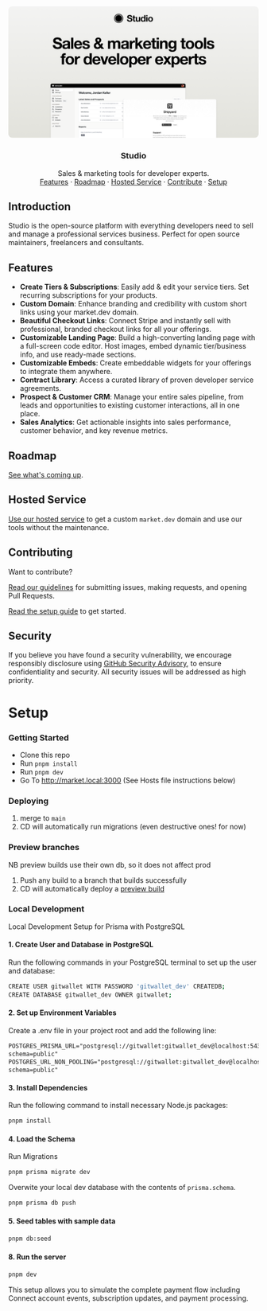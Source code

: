 <p align="center" dir="auto">
    <img src="public/thumbnail.png" alt="Studio cover image" style="border-radius: 8px;">
</p>

<h3 align="center" dir="auto">Studio</h3>
<p align="center" dir="auto">
    Sales & marketing tools for developer experts.
    <br>
    <a href="#features">Features</a> ·
    <a href="#roadmap">Roadmap</a> ·
    <a href="#hosted-service">Hosted Service</a> ·
    <a href="#contributing">Contribute</a> ·
    <a href="#setup">Setup</a>
</p>

## Introduction

Studio is the open-source platform with everything developers need to sell and manage a professional services business. Perfect for open source maintainers, freelancers and consultants.

## Features

- **Create Tiers & Subscriptions**: Easily add & edit your service tiers. Set recurring subscriptions for your products.
- **Custom Domain**: Enhance branding and credibility with custom short links using your market.dev domain.
- **Beautiful Checkout Links**: Connect Stripe and instantly sell with professional, branded checkout links for all your offerings.
- **Customizable Landing Page**: Build a high-converting landing page with a full-screen code editor. Host images, embed dynamic tier/business info, and use ready-made sections.
- **Customizable Embeds**: Create embeddable widgets for your offerings to integrate them anywhere.
- **Contract Library**: Access a curated library of proven developer service agreements.
- **Prospect & Customer CRM**: Manage your entire sales pipeline, from leads and opportunities to existing customer interactions, all in one place.
- **Sales Analytics**: Get actionable insights into sales performance, customer behavior, and key revenue metrics.

## Roadmap

[See what's coming up](https://github.com/orgs/market-dot-dev/projects/1).

## Hosted Service

[Use our hosted service](https://studio.market.dev/) to get a custom `market.dev` domain and use our tools without the maintenance.

## Contributing

Want to contribute?

[Read our guidelines](CONTRIBUTING.md) for submitting issues, making requests, and opening Pull Requests.

[Read the setup guide](#setup) to get started.

## Security

If you believe you have found a security vulnerability, we encourage responsibly disclosure using [GitHub Security Advisory](https://github.com/market-dot-dev/store/security/advisories/new), to ensure confidentiality and security. All security issues will be addressed as high priority.

# Setup

### Getting Started

- Clone this repo
- Run `pnpm install`
- Run `pnpm dev`
- Go To http://market.local:3000 (See Hosts file instructions below)

### Deploying

1. merge to `main`
1. CD will automatically run migrations (even destructive ones! for now)

### Preview branches

NB preview builds use their own db, so it does not affect prod

1. Push any build to a branch that builds successfully
1. CD will automatically deploy a [preview build](https://vercel.com/marketdotdev/store/deployments?environment=preview)

### Local Development

Local Development Setup for Prisma with PostgreSQL

#### 1. Create User and Database in PostgreSQL

Run the following commands in your PostgreSQL terminal to set up the user and database:

```bash
CREATE USER gitwallet WITH PASSWORD 'gitwallet_dev' CREATEDB;
CREATE DATABASE gitwallet_dev OWNER gitwallet;
```

#### 2. Set up Environment Variables

Create a .env file in your project root and add the following line:

```env
POSTGRES_PRISMA_URL="postgresql://gitwallet:gitwallet_dev@localhost:5432/gitwallet_dev?schema=public"
POSTGRES_URL_NON_POOLING="postgresql://gitwallet:gitwallet_dev@localhost:5432/gitwallet_dev?schema=public"
```

#### 3. Install Dependencies

Run the following command to install necessary Node.js packages:

```bash
pnpm install
```

#### 4. Load the Schema

Run Migrations

```bash
pnpm prisma migrate dev
```

Overwite your local dev database with the contents of `prisma.schema`.

```bash
pnpm prisma db push
```

#### 5. Seed tables with sample data

```bash
pnpm db:seed
```

#### 8. Run the server

```bash
pnpm dev
```

This setup allows you to simulate the complete payment flow including Connect account events, subscription updates, and payment processing.
